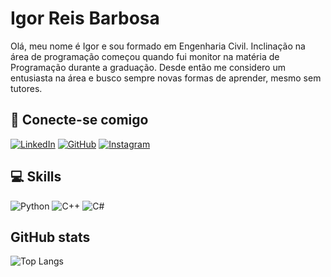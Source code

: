 # Igor Reis Barbosa

Olá, meu nome é Igor e sou formado em Engenharia Civil. Inclinação na área de programação começou quando fui monitor na matéria de Programação durante a graduação. Desde então me considero um entusiasta na área e busco sempre novas formas de aprender, mesmo sem tutores. 

## 🔗 Conecte-se comigo

[![LinkedIn](https://img.shields.io/badge/LinkedIn-000?style=for-the-badge&logo=linkedin&logoColor=0E76A8)](https://www.linkedin.com/in/igor-reis-barbosa-4412901b4/)
[![GitHub](https://img.shields.io/badge/GitHub-000?style=for-the-badge&logo=github&logoColor=30A3DC)](https://github.com/Igor-Wolf)
[![Instagram](https://img.shields.io/badge/Instagram-708090?style=for-the-badge&logo=instagram)](https://www.instagram.com/igorreisbarbosa/) 

## 💻 Skills

![Python](https://img.shields.io/badge/Python-000?style=for-the-badge&logo=python)
![C++](https://img.shields.io/badge/C%2B%2B-000?style=for-the-badge&logo=c%2B%2B&logoColor=00599C)
![C#](https://img.shields.io/badge/C%23-000?style=for-the-badge&logo=c-sharp&logoColor=823085)

## GitHub stats

![Top Langs](https://github-readme-stats-git-masterrstaa-rickstaa.vercel.app/api/top-langs/?username=Igor-Wolf&bg_color=000&border_color=30A3DC&title_color=E94D5F&text_color=FFF)
